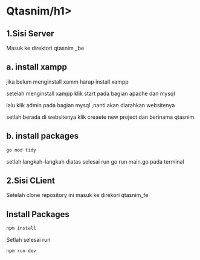<h1>Qtasnim/h1>

<h2>1.Sisi Server</h2>
<p>Masuk ke direktori qtasnim _be</p>
<h2>a. install xampp</h2>
<p>jika belum menginstall xamm harap install xampp</p>
<p>setelah menginstall xampp klik start pada bagian apache dan mysql</p>
<p>lalu klik admin pada bagian mysql ,nanti akan diarahkan websitenya</p>
<p>setlah berada di websitenya klik creaete new project dan berinama qtasnim</p>
<h2>b. install packages</h2>

```javascript
go mod tidy
```
<p>setlah langkah-langkah diatas selesai run go run main.go pada terminal</p>
<h2>2.Sisi CLient</h2>
<p>Setelah clone repository ini masuk ke direkori qtasnim_fe</p>
<h2>Install Packages</h2>

```javascript
npm install
```

<p>Setlah selesai run </p>

```javascript
npm run dev
```

